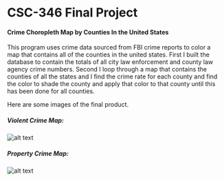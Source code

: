 # CSC-346 Final Project

#### Crime Choropleth Map by Counties In the United States

This program uses crime data sourced from FBI crime reports to color a map that contains all of the 
counties in the united states. First I built the database to contain the totals of all city law enforcement and county
law agency crime numbers. Second I loop through a map that contains the counties of all the states and 
I find the crime rate for each county and find the color to shade the county and apply that color to that county until
 this has been done for all counties. 
 
 Here are some images of the final product. 
 
 
 ##### Violent Crime Map: 
 ![alt text](https://i.imgur.com/fIUdUqE.jpg "Violent Crime Map")
 
 
 ##### Property Crime Map:
 ![alt text](https://i.imgur.com/YsGyOug.jpg "Property Crime Map")

